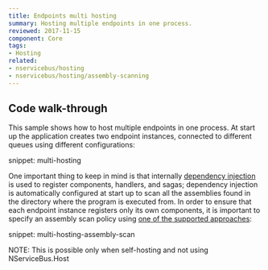 ```yaml
---
title: Endpoints multi hosting
summary: Hosting multiple endpoints in one process.
reviewed: 2017-11-15
component: Core
tags:
- Hosting
related:
- nservicebus/hosting
- nservicebus/hosting/assembly-scanning
---
```


## Code walk-through

This sample shows how to host multiple endpoints in one process. At start up the application creates two endpoint instances, connected to different queues using different configurations:

snippet: multi-hosting

One important thing to keep in mind is that internally [dependency injection](/nservicebus/dependency-injection/) is used to register components, handlers, and sagas; dependency injection is automatically configured at start up to scan all the assemblies found in the directory where the program is executed from. In order to ensure that each endpoint instance registers only its own components, it is important to specify an assembly scan policy using [one of the supported approaches](/nservicebus/hosting/assembly-scanning.md):

snippet: multi-hosting-assembly-scan

NOTE: This is possible only when self-hosting and not using NServiceBus.Host
